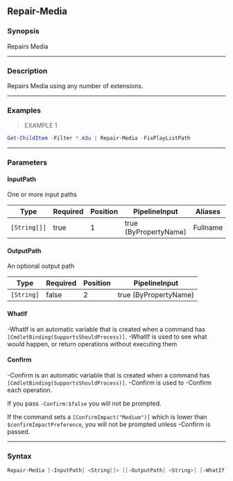 Repair-Media
------------

### Synopsis
Repairs Media

---

### Description

Repairs Media using any number of extensions.

---

### Examples
> EXAMPLE 1

```PowerShell
Get-ChildItem -Filter *.m3u | Repair-Media -FixPlayListPath
```

---

### Parameters
#### **InputPath**
One or more input paths

|Type        |Required|Position|PipelineInput        |Aliases |
|------------|--------|--------|---------------------|--------|
|`[String[]]`|true    |1       |true (ByPropertyName)|Fullname|

#### **OutputPath**
An optional output path

|Type      |Required|Position|PipelineInput        |
|----------|--------|--------|---------------------|
|`[String]`|false   |2       |true (ByPropertyName)|

#### **WhatIf**
-WhatIf is an automatic variable that is created when a command has ```[CmdletBinding(SupportsShouldProcess)]```.
-WhatIf is used to see what would happen, or return operations without executing them
#### **Confirm**
-Confirm is an automatic variable that is created when a command has ```[CmdletBinding(SupportsShouldProcess)]```.
-Confirm is used to -Confirm each operation.

If you pass ```-Confirm:$false``` you will not be prompted.

If the command sets a ```[ConfirmImpact("Medium")]``` which is lower than ```$confirmImpactPreference```, you will not be prompted unless -Confirm is passed.

---

### Syntax
```PowerShell
Repair-Media [-InputPath] <String[]> [[-OutputPath] <String>] [-WhatIf] [-Confirm] [<CommonParameters>]
```
